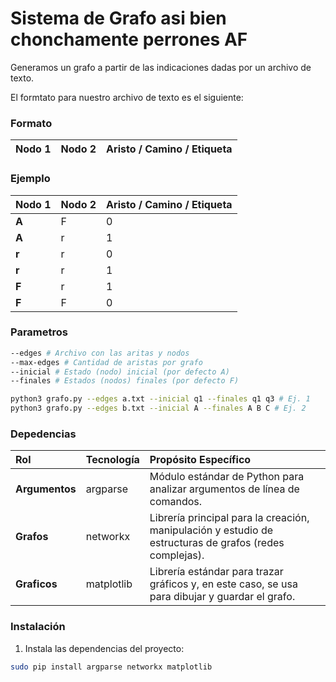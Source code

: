 # Sistema de Grafo asi bien chonchamente perrones AF

Generamos un grafo a partir de las indicaciones dadas por un archivo de texto.

El formtato para nuestro archivo de texto es el siguiente:

### Formato

| Nodo 1 | Nodo 2 | Aristo / Camino / Etiqueta |
| :----- | :----- | :------------------------- |

### Ejemplo

| Nodo 1 | Nodo 2 | Aristo / Camino / Etiqueta |
| :----- | :----- | :------------------------- |
| **A**  | F      | 0                          |
| **A**  | r      | 1                          |
| **r**  | r      | 0                          |
| **r**  | r      | 1                          |
| **F**  | r      | 1                          |
| **F**  | F      | 0                          |

### Parametros

```bash
--edges # Archivo con las aritas y nodos
--max-edges # Cantidad de aristas por grafo
--inicial # Estado (nodo) inicial (por defecto A)
--finales # Estados (nodos) finales (por defecto F)
```

```bash
python3 grafo.py --edges a.txt --inicial q1 --finales q1 q3 # Ej. 1
python3 grafo.py --edges b.txt --inicial A --finales A B C # Ej. 2
```

### Depedencias

| Rol            | Tecnología | Propósito Específico                                                                                    |
| :------------- | :--------- | :------------------------------------------------------------------------------------------------------ |
| **Argumentos** | argparse   | Módulo estándar de Python para analizar argumentos de línea de comandos.                                |
| **Grafos**     | networkx   | Librería principal para la creación, manipulación y estudio de estructuras de grafos (redes complejas). |
| **Graficos**   | matplotlib | Librería estándar para trazar gráficos y, en este caso, se usa para dibujar y guardar el grafo.         |

### Instalación

1.  Instala las dependencias del proyecto:

```bash
sudo pip install argparse networkx matplotlib
```

